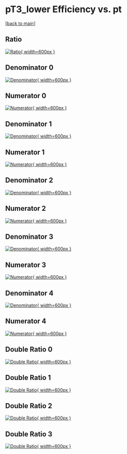 # pT3_lower Efficiency vs. pt

[[back to main](./)]



## Ratio

[![Ratio](../mtv/var/pT3_lower_xtr_211_-1_eff_pt.png){ width=600px }](../mtv/var/pT3_lower_xtr_211_-1_eff_pt.pdf)

## Denominator 0

[![Denominator](../mtv/den/pT3_lower_xtr_211_-1_eff_pt_den0.png){ width=600px }](../mtv/den/pT3_lower_xtr_211_-1_eff_pt_den0.pdf)

## Numerator 0

[![Numerator](../mtv/num/pT3_lower_xtr_211_-1_eff_pt_num0.png){ width=600px }](../mtv/num/pT3_lower_xtr_211_-1_eff_pt_num0.pdf)

## Denominator 1

[![Denominator](../mtv/den/pT3_lower_xtr_211_-1_eff_pt_den1.png){ width=600px }](../mtv/den/pT3_lower_xtr_211_-1_eff_pt_den1.pdf)

## Numerator 1

[![Numerator](../mtv/num/pT3_lower_xtr_211_-1_eff_pt_num1.png){ width=600px }](../mtv/num/pT3_lower_xtr_211_-1_eff_pt_num1.pdf)

## Denominator 2

[![Denominator](../mtv/den/pT3_lower_xtr_211_-1_eff_pt_den2.png){ width=600px }](../mtv/den/pT3_lower_xtr_211_-1_eff_pt_den2.pdf)

## Numerator 2

[![Numerator](../mtv/num/pT3_lower_xtr_211_-1_eff_pt_num2.png){ width=600px }](../mtv/num/pT3_lower_xtr_211_-1_eff_pt_num2.pdf)

## Denominator 3

[![Denominator](../mtv/den/pT3_lower_xtr_211_-1_eff_pt_den3.png){ width=600px }](../mtv/den/pT3_lower_xtr_211_-1_eff_pt_den3.pdf)

## Numerator 3

[![Numerator](../mtv/num/pT3_lower_xtr_211_-1_eff_pt_num3.png){ width=600px }](../mtv/num/pT3_lower_xtr_211_-1_eff_pt_num3.pdf)

## Denominator 4

[![Denominator](../mtv/den/pT3_lower_xtr_211_-1_eff_pt_den4.png){ width=600px }](../mtv/den/pT3_lower_xtr_211_-1_eff_pt_den4.pdf)

## Numerator 4

[![Numerator](../mtv/num/pT3_lower_xtr_211_-1_eff_pt_num4.png){ width=600px }](../mtv/num/pT3_lower_xtr_211_-1_eff_pt_num4.pdf)

## Double Ratio 0

[![Double Ratio](../mtv/ratio/pT3_lower_xtr_211_-1_eff_pt_ratio0.png){ width=600px }](../mtv/ratio/pT3_lower_xtr_211_-1_eff_pt_ratio0.pdf)

## Double Ratio 1

[![Double Ratio](../mtv/ratio/pT3_lower_xtr_211_-1_eff_pt_ratio1.png){ width=600px }](../mtv/ratio/pT3_lower_xtr_211_-1_eff_pt_ratio1.pdf)

## Double Ratio 2

[![Double Ratio](../mtv/ratio/pT3_lower_xtr_211_-1_eff_pt_ratio2.png){ width=600px }](../mtv/ratio/pT3_lower_xtr_211_-1_eff_pt_ratio2.pdf)

## Double Ratio 3

[![Double Ratio](../mtv/ratio/pT3_lower_xtr_211_-1_eff_pt_ratio3.png){ width=600px }](../mtv/ratio/pT3_lower_xtr_211_-1_eff_pt_ratio3.pdf)

